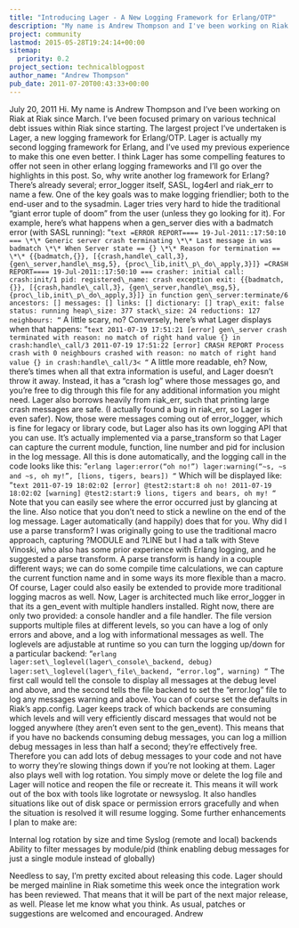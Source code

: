 ```yaml
---
title: "Introducing Lager - A New Logging Framework for Erlang/OTP"
description: "My name is Andrew Thompson and I've been working on Riak at Riak since March. I've been focused primary on various technical debt issues within Riak since starting. The largest project I've undertaken is Lager, a new logging framework for Erlang/OTP ..."
project: community
lastmod: 2015-05-28T19:24:14+00:00
sitemap:
  priority: 0.2
project_section: technicalblogpost
author_name: "Andrew Thompson"
pub_date: 2011-07-20T00:43:33+00:00
---
```

July 20, 2011
Hi. My name is Andrew Thompson and I’ve been working on Riak at Riak since March. I’ve been focused primary on various technical debt issues within Riak since starting. The largest project I’ve undertaken is Lager, a new logging framework for Erlang/OTP. Lager is actually my second logging framework for Erlang, and I’ve used my previous experience to make this one even better. I think Lager has some compelling features to offer not seen in other erlang logging frameworks and I’ll go over the highlights in this post.
So, why write another log framework for Erlang? There’s already several; error\_logger itself, SASL, log4erl and riak\_err to name a few. One of the key goals was to make logging friendlier; both to the end-user and to the sysadmin. Lager tries very hard to hide the traditional “giant error tuple of doom” from the user (unless they go looking for it). For example, here’s what happens when a gen\_server dies with a badmatch error (with SASL running):
“`text
=ERROR REPORT==== 19-Jul-2011::17:50:10 ===
\*\* Generic server crash terminating
\*\* Last message in was badmatch
\*\* When Server state == {}
\*\* Reason for termination ==
\*\* {{badmatch,{}},
[{crash,handle\_call,3},
{gen\_server,handle\_msg,5},
{proc\_lib,init\_p\_do\_apply,3}]}
=CRASH REPORT==== 19-Jul-2011::17:50:10 ===
crasher:
initial call: crash:init/1
pid:
registered\_name: crash
exception exit: {{badmatch,{}},
[{crash,handle\_call,3},
{gen\_server,handle\_msg,5},
{proc\_lib,init\_p\_do\_apply,3}]}
in function gen\_server:terminate/6
ancestors: []
messages: []
links: []
dictionary: []
trap\_exit: false
status: running
heap\_size: 377
stack\_size: 24
reductions: 127
neighbours:
“`
A little scary, no? Conversely, here’s what Lager displays when that happens:
“`text
2011-07-19 17:51:21 [error] gen\_server crash terminated with reason: no match of right hand value {} in crash:handle\_call/3
2011-07-19 17:51:22 [error] CRASH REPORT Process crash with 0 neighbours crashed with reason: no match of right hand value {} in crash:handle\_call/3<
“`
A little more readable, eh? Now, there’s times when all that extra information is useful, and Lager doesn’t throw it away. Instead, it has a “crash log” where those messages go, and you’re free to dig through this file for any additional information you might need. Lager also borrows heavily from riak\_err, such that printing large crash messages are safe. (I actually found a bug in riak\_err, so Lager is even safer).
Now, those were messages coming out of error\_logger, which is fine for legacy or library code, but Lager also has its own logging API that you can use. It’s actually implemented via a parse\_transform so that Lager can capture the current module, function, line number and pid for inclusion in the log message. All this is done automatically, and the logging call in the code looks like this:
“`erlang
lager:error(“oh no!”)
lager:warning(“~s, ~s and ~s, oh my!”, [lions, tigers, bears])
“`
Which will be displayed like:
“`text
2011-07-19 18:02:02 [error] @test2:start:8 oh no!
2011-07-19 18:02:02 [warning] @test2:start:9 lions, tigers and bears, oh my!
“`
Note that you can easily see where the error occurred just by glancing at the line. Also notice that you don’t need to stick a newline on the end of the log message. Lager automatically (and happily) does that for you.
Why did I use a parse transform? I was originally going to use the traditional macro approach, capturing ?MODULE and ?LINE but I had a talk with Steve Vinoski, who also has some prior experience with Erlang logging, and he suggested a parse transform. A parse transform is handy in a couple different ways; we can do some compile time calculations, we can capture the current function name and in some ways its more flexible than a macro. Of course, Lager could also easily be extended to provide more traditional logging macros as well.
Now, Lager is architected much like error\_logger in that its a gen\_event with multiple handlers installed. Right now, there are only two provided: a console handler and a file handler. The file version supports multiple files at different levels, so you can have a log of only errors and above, and a log with informational messages as well. The loglevels are adjustable at runtime so you can turn the logging up/down for a particular backend:
“`erlang
lager:set\_loglevel(lager\_console\_backend, debug)
lager:set\_loglevel(lager\_file\_backend, “error.log”, warning)
“`
The first call would tell the console to display all messages at the debug level and above, and the second tells the file backend to set the “error.log” file to log any messages warning and above. You can of course set the defaults in Riak’s app.config.
Lager keeps track of which backends are consuming which levels and will very efficiently discard messages that would not be logged anywhere (they aren’t even sent to the gen\_event). This means that if you have no backends consuming debug messages, you can log a million debug messages in less than half a second; they’re effectively free. Therefore you can add lots of debug messages to your code and not have to worry they’re slowing things down if you’re not looking at them.
Lager also plays well with log rotation. You simply move or delete the log file and Lager will notice and reopen the file or recreate it. This means it will work out of the box with tools like logrotate or newsyslog. It also handles situations like out of disk space or permission errors gracefully and when the situation is resolved it will resume logging.
Some further enhancements I plan to make are:

Internal log rotation by size and time
Syslog (remote and local) backends
Ability to filter messages by module/pid (think enabling debug messages for just a single module instead of globally)

Needless to say, I’m pretty excited about releasing this code. Lager should be merged mainline in Riak sometime this week once the integration work has been reviewed. That means that it will be part of the next major release, as well. Please let me know what you think. As usual, patches or suggestions are welcomed and encouraged.
Andrew
